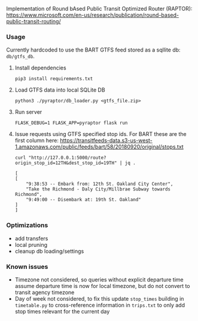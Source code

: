 Implementation of Round bAsed Public Transit Optimized Router (RAPTOR): https://www.microsoft.com/en-us/research/publication/round-based-public-transit-routing/

### Usage

Currently hardcoded to use the BART GTFS feed stored as a sqllite db:  `db/gtfs_db`.

1. Install dependencies
    ```
    pip3 install requirements.txt
    ```
1. Load GTFS data into local SQLite DB
    ```
    python3 ./pyraptor/db_loader.py <gtfs_file.zip>
    ```
1. Run server
    ```
    FLASK_DEBUG=1 FLASK_APP=pyraptor flask run
    ```
1. Issue requests using GTFS specified stop ids. For BART these are the first column here: https://transitfeeds-data.s3-us-west-1.amazonaws.com/public/feeds/bart/58/20180920/original/stops.txt
    ```
    curl "http://127.0.0.1:5000/route?origin_stop_id=12TH&dest_stop_id=19TH" | jq .

    [
    [
        "9:38:53 -- Embark from: 12th St. Oakland City Center",
        "Take the Richmond - Daly City/Millbrae Subway towards Richmond",
        "9:49:00 -- Disembark at: 19th St. Oakland"
    ]
    ]
    ```

### Optimizations

- add transfers
- local pruning
- cleanup db loading/settings

### Known issues

- Timezone not considered, so queries without explicit departure time assume departure time is now for local timezone, but do not convert to transit agency timezone
- Day of week not considered, to fix this update `stop_times` building in `timetable.py` to cross-reference information in `trips.txt` to only add stop times relevant for the current day
